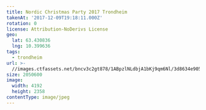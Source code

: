 ```yaml
---
title: Nordic Christmas Party 2017 Trondheim
takenAt: '2017-12-09T19:18:11.000Z'
rotation: 0
license: Attribution-NoDerivs License
geo:
  lat: 63.430836
  lng: 10.399636
tags:
  - trondheim
url: >-
  //images.ctfassets.net/bncv3c2gt878/1ABpzlNLdbjA1bKj9qm6Nl/3d8634e905e0243826df809f4851d895/nordic-christmas-party-2017-trondheim_24096006417_o
size: 2050600
image:
  width: 4192
  height: 2358
contentType: image/jpeg
---
```



